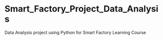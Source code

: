 # Smart_Factory_Project_Data_Analysis
Data Analysis project using Python for Smart Factory Learning Course
